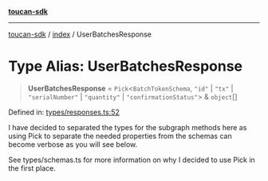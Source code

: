 [**toucan-sdk**](../../README.md)

***

[toucan-sdk](../../modules.md) / [index](../README.md) / UserBatchesResponse

# Type Alias: UserBatchesResponse

> **UserBatchesResponse** = `Pick`\<`BatchTokenSchema`, `"id"` \| `"tx"` \| `"serialNumber"` \| `"quantity"` \| `"confirmationStatus"`\> & `object`[]

Defined in: [types/responses.ts:52](https://github.com/ToucanProtocol/toucan-sdk/blob/65ec31518e31e7e8f8151ebebf28dd8a96275401/src/types/responses.ts#L52)

I have decided to separated the types for the subgraph methods here as using Pick to separate
the needed properties from the schemas can become verbose as you will see below.

See types/schemas.ts for more information on why I decided to use Pick in the first place.
